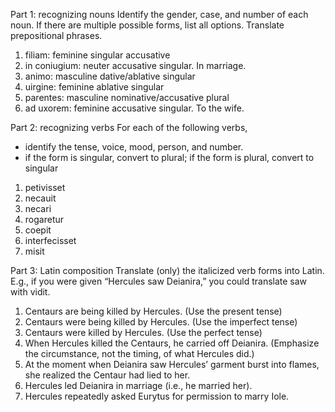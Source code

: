 Part 1: recognizing nouns
Identify the gender, case, and number of each noun. If there are multiple possible forms, list all options. Translate prepositional phrases.

1. filiam: feminine singular accusative
1. in coniugium: neuter accusative singular. In marriage.
1. animo: masculine dative/ablative singular
1. uirgine: feminine ablative singular
1. parentes: masculine nominative/accusative plural
1. ad uxorem: feminine accusative singular. To the wife.

Part 2: recognizing verbs
For each of the following verbs,
- identify the tense, voice, mood, person, and number.
- if the form is singular, convert to plural; if the form is plural, convert to singular
1. petivisset
1. necauit
1. necari
1. rogaretur
1. coepit
1. interfecisset
1. misit

Part 3: Latin composition
Translate (only) the italicized verb forms into Latin. E.g., if you were given “Hercules saw Deianira,” you could translate saw with vidit.
1. Centaurs are being killed by Hercules. (Use the present tense)
1. Centaurs were being killed by Hercules. (Use the imperfect tense)
1. Centaurs were killed by Hercules. (Use the perfect tense)
1. When Hercules killed the Centaurs, he carried off Deianira. (Emphasize the circumstance, not the timing, of what Hercules did.)
1. At the moment when Deianira saw Hercules’ garment burst into flames, she realized the Centaur had lied to her.
1. Hercules led Deianira in marriage (i.e., he married her).
1. Hercules repeatedly asked Eurytus for permission to marry Iole.
